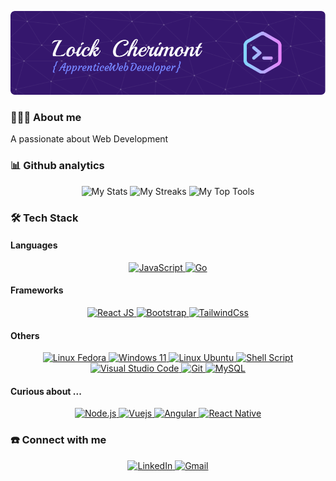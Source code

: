 ![Header](/github-banner.png)

### 👨🏾‍💻 About me
<!-- @todo : Write a short description on me -->
A passionate about Web Development

### 📊 Github analytics
<div align="center">
  <img src="https://github-readme-stats.vercel.app/api?username=loickcherimont&theme=midnight-purple&show_icons=true&hide_border=false&count_private=true" alt="My Stats">
  <img src="https://github-readme-streak-stats.herokuapp.com/?user=loickcherimont&theme=midnight-purple&hide_border=false" alt="My Streaks">
  <img src="https://github-readme-stats.vercel.app/api/top-langs/?username=loickcherimont&theme=midnight-purple&show_icons=true&hide_border=false&layout=compact" alt="My Top Tools">
</div>

### 🛠️ Tech Stack
#### Languages

<p align="center">
  <a href="https://developer.mozilla.org/en-US/docs/Web/JavaScript">
    <img src="https://img.shields.io/badge/javascript-%23323330.svg?style=for-the-badge&logo=javascript&logoColor=%23F7DF1E" alt="JavaScript">
  </a>
  <a href="https://go.dev/">
    <img src="https://img.shields.io/badge/go-%2300ADD8.svg?style=for-the-badge&logo=go&logoColor=white" alt="Go">
  </a>
  
  <!--
  This is a secret skill do not show it!
  <a href="https://www.php.net/">
    <img src="https://img.shields.io/badge/php-%23777BB4.svg?style=for-the-badge&logo=php&logoColor=white" alt="PHP">
  </a> -->
</p>

#### Frameworks

<p align="center">
    <a href="https://react.dev">
    <img src="https://img.shields.io/badge/react-%2320232a.svg?style=for-the-badge&logo=react&logoColor=%2361DAFB" alt="React JS">
  </a>
    <a href="https://getbootstrap.com/">
    <img src="https://img.shields.io/badge/bootstrap-%238511FA.svg?style=for-the-badge&logo=bootstrap&logoColor=white" alt="Bootstrap">
  </a>
    <a href="https://tailwindcss.com/">
    <img src="https://img.shields.io/badge/tailwindcss-%2338B2AC.svg?style=for-the-badge&logo=tailwind-css&logoColor=white" alt="TailwindCss">
  </a>
</p>

#### Others

<p align="center">
    <a href="https://fedoraproject.org/">
    <img src="https://img.shields.io/badge/Fedora-294172?style=for-the-badge&logo=fedora&logoColor=white" alt="Linux Fedora">
  </a>
    <a href="https://www.microsoft.com/fr-fr/windows?msockid=34f25a4981066e650d814ece80006f17">
    <img src="https://img.shields.io/badge/Windows%2011-%230079d5.svg?style=for-the-badge&logo=Windows%2011&logoColor=white" alt="Windows 11">
  </a>
    <a href="https://ubuntu.com/">
    <img src="https://img.shields.io/badge/Ubuntu-E95420?style=for-the-badge&logo=ubuntu&logoColor=white" alt="Linux Ubuntu">
  </a>
  <a href="https://www.gnu.org/software/bash/">
    <img src="https://img.shields.io/badge/shell_script-%23121011.svg?style=for-the-badge&logo=gnu-bash&logoColor=white" alt="Shell Script">
  </a>
  <a href="https://code.visualstudio.com/">
    <img src="https://img.shields.io/badge/Visual%20Studio%20Code-0078d7.svg?style=for-the-badge&logo=visual-studio-code&logoColor=white" alt="Visual Studio Code">
  </a>
  <a href="https://git-scm.com/">
    <img src="https://img.shields.io/badge/git-%23F05033.svg?style=for-the-badge&logo=git&logoColor=white" alt="Git">
  </a>
  <a href="https://www.mysql.com/">
    <img src="https://img.shields.io/badge/mysql-4479A1.svg?style=for-the-badge&logo=mysql&logoColor=white" alt="MySQL">
  </a>
</p>

#### Curious about ...

<p align="center">
    <a href="https://nodejs.org/en">
    <img src="https://img.shields.io/badge/node.js-6DA55F?style=for-the-badge&logo=node.js&logoColor=white" alt="Node.js">
  </a>
    <a href="https://fr.vuejs.org/">
    <img src="https://img.shields.io/badge/vuejs-%2335495e.svg?style=for-the-badge&logo=vuedotjs&logoColor=%234FC08D" alt="Vuejs">
  </a>
    <a href="https://v17.angular.io/start">
    <img src="https://img.shields.io/badge/angular-%23DD0031.svg?style=for-the-badge&logo=angular&logoColor=white" alt="Angular">
    </a>
  <a href="https://reactnative.dev/">
    <img src="https://img.shields.io/badge/react_native-%2320232a.svg?style=for-the-badge&logo=react&logoColor=%2361DAFB" alt="React Native">
  </a>
</p>

<!-- To hide: PHP, C, Java (secret skills I want to develop) -->


### ☎️ Connect with me 

<!-- @todo: use another template for social media -->

<p align="center">
      <a href="https://www.linkedin.com/in/loickcherimont">
    <img src="https://img.shields.io/badge/linkedin-%230077B5.svg?style=for-the-badge&logo=linkedin&logoColor=white" alt="LinkedIn">
  </a>
  <a href="mailto:loickcherimont@gmail.com">
    <img src="https://img.shields.io/badge/Gmail-D14836?style=for-the-badge&logo=gmail&logoColor=white" alt="Gmail">
  </a>
</p>

